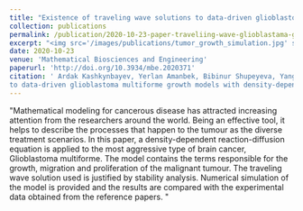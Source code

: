 ```yaml
---
title: "Existence of traveling wave solutions to data-driven glioblastoma multiforme growth models with density-dependent diffusion"
collection: publications
permalink: /publication/2020-10-23-paper-traveliing-wave-glioblastama-growth-density-dependent-diffusion
excerpt: "<img src='/images/publications/tumor_growth_simulation.jpg' style='float:left;width:119px;height:109px;'>"
date: 2020-10-23
venue: 'Mathematical Biosciences and Engineering'
paperurl: 'http://doi.org/10.3934/mbe.2020371'
citation: '	Ardak Kashkynbayev, Yerlan Amanbek, Bibinur Shupeyeva, Yang Kuang. Existence of traveling wave solutions 
to data-driven glioblastoma multiforme growth models with density-dependent diffusion. Mathematical Biosciences and Engineering, 2020, 17(6): 7234-7247. doi: 10.3934/mbe.2020371'
---
```


"Mathematical modeling for cancerous disease has attracted increasing attention from the researchers around the world. Being an effective tool, it helps to describe the processes that happen to 
the tumour as the diverse treatment scenarios. In this paper, a density-dependent reaction-diffusion equation is applied to the most aggressive type of brain cancer, Glioblastoma multiforme. 
The model contains the terms responsible for the growth, migration and proliferation of the malignant tumour. The traveling wave solution used is justified by stability analysis. 
Numerical simulation of the model is provided and the results are compared with the experimental data obtained from the reference papers. "

